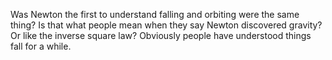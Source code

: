 Was Newton the first to understand falling and orbiting were the same thing? Is that what people mean when they say Newton discovered gravity? Or like the inverse square law? Obviously people have understood things fall for a while.

